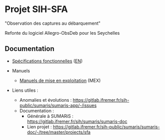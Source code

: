 # Projet SIH-SFA

"Observation des captures au débarquement"

Refonte du logiciel Allegro-ObsDeb pour les Seychelles

## Documentation

- [Spécifications fonctionnelles](../use-case/collect/collect.md) ([EN](../use-case/collect/collect-en.md))

- Manuels
  * [Manuels de mise en exploitation](./mex) (MEX)
  
- Liens utiles :
  * Anomalies et évolutions : https://gitlab.ifremer.fr/sih-public/sumaris/sumaris-app/-/issues
  * Documentation :
    * Générale à SUMARiS : https://gitlab.ifremer.fr/sih/sumaris/sumaris-doc
    * Lien projet : https://gitlab.ifremer.fr/sih-public/sumaris/sumaris-doc/-/tree/master/projects/sfa


